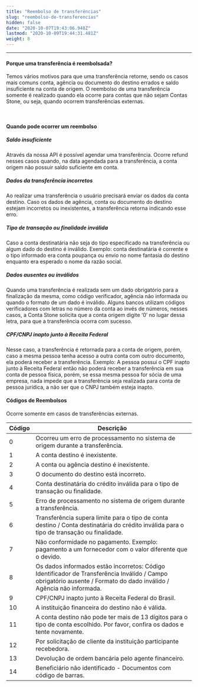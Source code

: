 ```yaml
---
title: "Reembolso de transferências"
slug: "reembolso-de-transferencias"
hidden: false
date: "2020-10-07T19:43:06.948Z"
lastmod: "2020-10-09T19:44:31.481Z"
weight: 8
---
```


---


#### **Porque uma transferência é reembolsada?**

Temos vários motivos para que uma transferência retorne, sendo os casos mais comuns conta, agência ou documento do destino errados e saldo insuficiente na conta de origem.
O reembolso de uma transferência somente é realizado quando ela ocorre para contas que não sejam Contas Stone, ou seja, quando ocorrem transferências externas.

<br>

#### **Quando pode ocorrer um reembolso**


##### **Saldo insuficiente**

Através da nossa API é possível agendar uma transferência. Ocorre refund nesses casos quando, na data agendada para a transferência, a conta origem não possuir saldo suficiente em conta.



##### **Dados da transferência incorretos**

Ao realizar uma transferência o usuário precisará enviar os dados da conta destino. Caso os dados de agência, conta ou documento do destino estejam incorretos ou inexistentes, a transferência retorna indicando esse erro.





##### **Tipo de transação ou finalidade inválida**

Caso a conta destinatária não seja do tipo especificado na transferência ou algum dado do destino é inválido. Exemplo: conta destinatária é corrente e o tipo informado era conta poupança ou envio no nome fantasia do destino enquanto era esperado o nome da razão social.



##### **Dados ausentes ou inválidos**

Quando uma transferência é realizada sem um dado obrigatório para a finalização da mesma, como código verificador, agência não informada ou quando o formato de um dado é inválido.
Alguns bancos utilizam códigos verificadores com letras no número da conta ao invés de números, nesses casos, a Conta Stone solicita que a conta origem digite ‘0’ no lugar dessa letra, para que a transferência ocorra com sucesso.



##### **CPF/CNPJ inapto junto à Receita Federal**

Nesse caso, a transferência é retornada para a conta de origem, porém, caso a mesma pessoa tenha acesso a outra conta com outro documento, ela poderá receber a transferência. Exemplo: A pessoa possui o CPF inapto junto à Receita Federal então não poderá receber a transferência em sua conta de pessoa física, porém, se essa mesma pessoa for sócia de uma empresa, nada impede que a transferência seja realizada para conta de pessoa jurídica, a não ser que o CNPJ também esteja inapto.




#### **Códigos de Reembolsos**

Ocorre somente em casos de transferências externas.

| Código | Descrição                                                                                                                                                            |
| ------ | -------------------------------------------------------------------------------------------------------------------------------------------------------------------- |
| 0      | Ocorreu um erro de processamento no sistema de origem durante a transferência.                                                                                       |
| 1      | A conta destino é inexistente.                                                                                                                                       |
| 2      | A conta ou agência destino é inexistente.                                                                                                                            |
| 3      | O documento do destino está incorreto.                                                                                                                               |
| 4      | Conta destinatária do crédito inválida para o tipo de transação ou finalidade.                                                                                       |
| 5      | Erro de processamento no sistema de origem durante a transferência.                                                                                                  |
| 6      | Transferência supera limite para o tipo de conta destino / Conta destinatária do crédito inválida para o tipo de transação ou finalidade.                            |
| 7      | Não conformidade no pagamento. Exemplo: pagamento a um fornecedor com o valor diferente que o devido.                                                                |
| 8      | Os dados informados estão incorretos: Código Identificador de Transferência Inválido / Campo obrigatório ausente / Formato do dado inválido / Agência não informada. |
| 9      | CPF/CNPJ inapto junto à Receita Federal do Brasil.                                                                                                                   |
| 10     | A instituição financeira do destino não é válida.                                                                                                                    |
| 11     | A conta destino não pode ter mais de 13 dígitos para o tipo de conta escolhido. Por favor, confira os dados e tente novamente.                                       |
| 12     | Por solicitação de cliente da instituição participante recebedora.                                                                                                   |
| 13     | Devolução de ordem bancária pelo agente financeiro.                                                                                                                  |
| 14     | Beneficiário não identificado - Documentos com código de barras.                                                                                                     |
